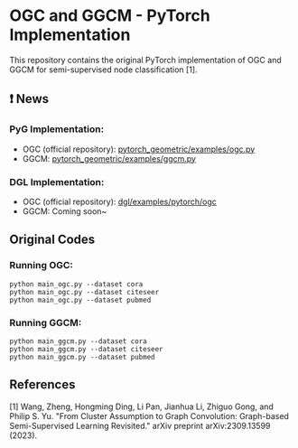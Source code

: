 # OGC and GGCM - PyTorch Implementation

This repository contains the original PyTorch implementation of OGC and GGCM for semi-supervised node classification [1].

## ❗ News 

### PyG Implementation:
- OGC (official repository): [pytorch_geometric/examples/ogc.py](https://github.com/pyg-team/pytorch_geometric/blob/master/examples/ogc.py)
- GGCM: [pytorch_geometric/examples/ggcm.py](https://github.com/xYix/pytorch_geometric/blob/master/examples/ggcm.py)


### DGL Implementation:
- OGC (official repository): [dgl/examples/pytorch/ogc](https://github.com/dmlc/dgl/tree/master/examples/pytorch/ogc)
- GGCM: Coming soon~


## Original Codes

### Running OGC:
``` 
python main_ogc.py --dataset cora 
python main_ogc.py --dataset citeseer 
python main_ogc.py --dataset pubmed 
```

### Running GGCM:
``` 
python main_ggcm.py --dataset cora
python main_ggcm.py --dataset citeseer
python main_ggcm.py --dataset pubmed
``` 
## References

[1] Wang, Zheng, Hongming Ding, Li Pan, Jianhua Li, Zhiguo Gong, and Philip S. Yu. "From Cluster Assumption to Graph Convolution: Graph-based Semi-Supervised Learning Revisited." arXiv preprint arXiv:2309.13599 (2023).

